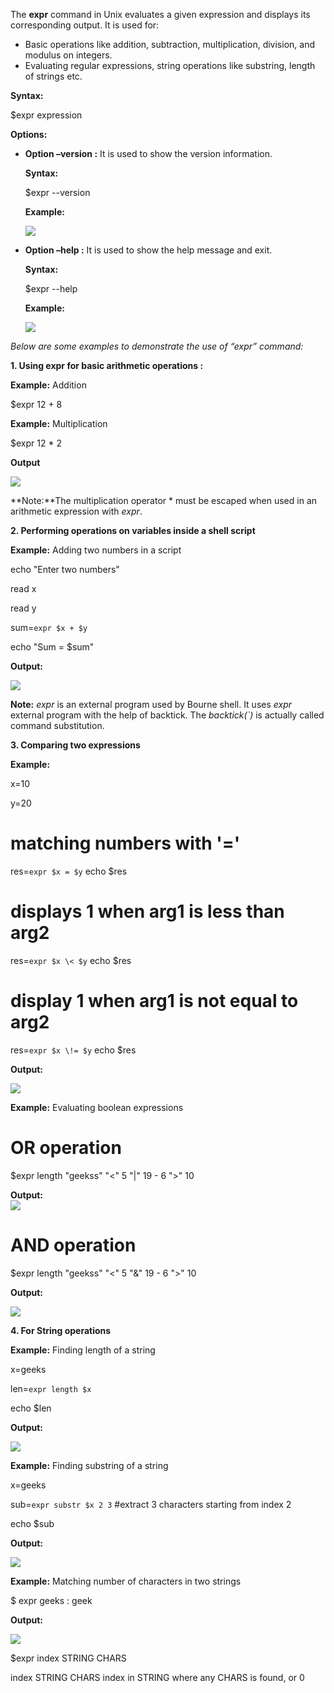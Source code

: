 The **expr** command in Unix evaluates a given expression and displays its corresponding output. It is used for:

- Basic operations like addition, subtraction, multiplication, division, and modulus on integers.
- Evaluating regular expressions, string operations like substring, length of strings etc.

**Syntax:**

$expr expression

**Options:**

- **Option –version :** It is used to show the version information.
    
    **Syntax:**
    
    $expr --version
    
    **Example:**
    
    [![](https://media.geeksforgeeks.org/wp-content/uploads/expr-1.png)](https://media.geeksforgeeks.org/wp-content/uploads/expr-1.png)
    
- **Option –help :** It is used to show the help message and exit.
    
    **Syntax:**
    
    $expr --help
    
    **Example:**
    
    [![](https://media.geeksforgeeks.org/wp-content/uploads/expr-2.png)](https://media.geeksforgeeks.org/wp-content/uploads/expr-2.png)
    

_Below are some examples to demonstrate the use of “expr” command:_

**1. Using expr for basic arithmetic operations :**

**Example:** Addition

$expr 12 + 8 

**Example:** Multiplication

$expr 12 \* 2

**Output**

![](https://media.geeksforgeeks.org/wp-content/uploads/1-979.png)

**Note:**The multiplication operator * must be escaped when used in an arithmetic expression with _expr_.

**2. Performing operations on variables inside a shell script**

**Example:** Adding two numbers in a script

echo "Enter two numbers"

read x 

read y

sum=`expr $x + $y`

echo "Sum = $sum"

**Output:**

![](https://media.geeksforgeeks.org/wp-content/uploads/2-291.png)

**Note:** _expr_ is an external program used by Bourne shell. It uses _expr_ external program with the help of backtick. The _backtick(`)_ is actually called command substitution.

**3. Comparing two expressions**

**Example:**

x=10

y=20

# matching numbers with '='
res=`expr $x = $y`
echo $res

# displays 1 when arg1 is less than arg2
res=`expr $x \< $y`
echo $res

# display 1 when arg1 is not equal to arg2
res=`expr $x \!= $y`
echo $res

**Output:**

![](https://media.geeksforgeeks.org/wp-content/uploads/3-210.png)

**Example:** Evaluating boolean expressions

# OR operation
$expr length  "geekss"  "<"  5  "|"  19  -  6  ">"  10

**Output:**  
![](https://media.geeksforgeeks.org/wp-content/uploads/4-134.png)

# AND operation
$expr length  "geekss"  "<"  5  "&"  19  -  6  ">"  10

**Output:**

![](https://media.geeksforgeeks.org/wp-content/uploads/5-104.png)

**4. For String operations**

**Example:** Finding length of a string

x=geeks

len=`expr length $x`

echo $len

**Output:**

![](https://media.geeksforgeeks.org/wp-content/uploads/6-78.png)

**Example:** Finding substring of a string

x=geeks

sub=`expr substr $x 2 3` 
#extract 3 characters starting from index 2

echo $sub

**Output:**

![](https://media.geeksforgeeks.org/wp-content/uploads/sub.png)

**Example:** Matching number of characters in two strings

$ expr geeks : geek

**Output:**

![](https://media.geeksforgeeks.org/wp-content/uploads/Screenshot-from-2018-12-22-19-37-08-1.png)



$expr index STRING CHARS

index STRING CHARS
              index in STRING where any CHARS is found, or 0

